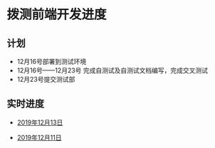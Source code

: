 # 拨测前端开发进度

## 计划

* 12月16号部署到测试环境
* 12月16号——12月23号 完成自测试及自测试文档编写，完成交叉测试
* 12月23号提交测试部

## 实时进度

* [2019年12月13日](20191213.html)

* [2019年12月11日](20191211.html)